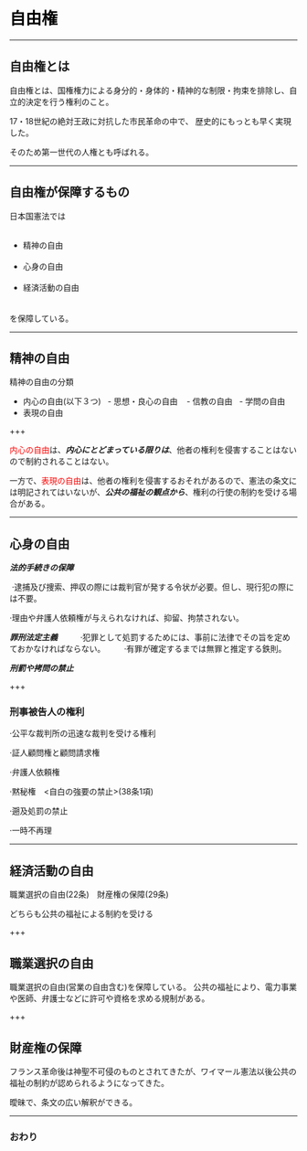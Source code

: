 # <span style="color: Black; ">自由権</span>

---
## 自由権とは

自由権とは、国権権力による身分的・身体的・精神的な制限・拘束を排除し、自立的決定を行う権利のこと。

17・18世紀の絶対王政に対抗した市民革命の中で、 歴史的にもっとも早く実現した。

そのため第一世代の人権とも呼ばれる。

---
## 自由権が保障するもの
日本国憲法では  
   <ul>
   <li>精神の自由</li>
   <li>心身の自由</li>
   <li>経済活動の自由</li>　
   </ul>
   を保障している。

---
## 精神の自由

精神の自由の分類
- 内心の自由(以下３つ)
    - 思想・良心の自由
    - 信教の自由
    - 学問の自由  
- 表現の自由  

+++

<span style="color: red; ">内心の自由</span>は、___内心にとどまっている限りは___、他者の権利を侵害することはないので制約されることはない。  

一方で、<span style="color: red; ">表現の自由</span>は、他者の権利を侵害するおそれがあるので、憲法の条文には明記されてはいないが、___公共の福祉の観点から___、権利の行使の制約を受ける場合がある。

---
## 心身の自由
___法的手続きの保障___　　

  ·逮捕及び捜索、押収の際には裁判官が発する令状が必要。但し、現行犯の際には不要。　　
  
  ·理由や弁護人依頼権が与えられなければ、抑留、拘禁されない。　　
  
___罪刑法定主義___　　
  
  ·犯罪として処罰するためには、事前に法律でその旨を定めておかなければならない。　　
  
  ·有罪が確定するまでは無罪と推定する鉄則。　　

___刑罰や拷問の禁止___　　

+++
### 刑事被告人の権利
·公平な裁判所の迅速な裁判を受ける権利　　

·証人顧問権と顧問請求権　　

·弁護人依頼権　　

·黙秘権　<自白の強要の禁止>(38条1項)　　

·遡及処罰の禁止　　

·一時不再理


---
## 経済活動の自由

職業選択の自由(22条)　財産権の保障(29条)　　

どちらも公共の福祉による制約を受ける

+++
## 職業選択の自由
職業選択の自由(営業の自由含む)を保障している。
公共の福祉により、電力事業や医師、弁護士などに許可や資格を求める規制がある。

+++
## 財産権の保障
フランス革命後は神聖不可侵のものとされてきたが、ワイマール憲法以後公共の福祉の制約が認められるようになってきた。　　

曖昧で、条文の広い解釈ができる。

---
### おわり
